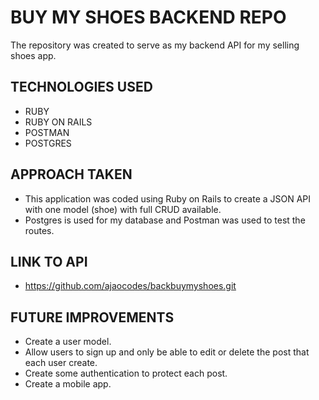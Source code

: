 # BUY MY SHOES BACKEND REPO
The repository was created to serve as my backend API for my selling shoes app.

## TECHNOLOGIES USED
* RUBY
* RUBY ON RAILS
* POSTMAN
* POSTGRES 

## APPROACH TAKEN
- This application was coded using Ruby on Rails to create a JSON API with one model (shoe) with full CRUD available. 
- Postgres is used for my database and Postman was used to test the routes. 

## LINK TO API 
* https://github.com/ajaocodes/backbuymyshoes.git 

## FUTURE IMPROVEMENTS
- Create a user model.
- Allow users to sign up and only be able to edit or delete the post that each user create. 
- Create some authentication to protect each post.
- Create a mobile app.
